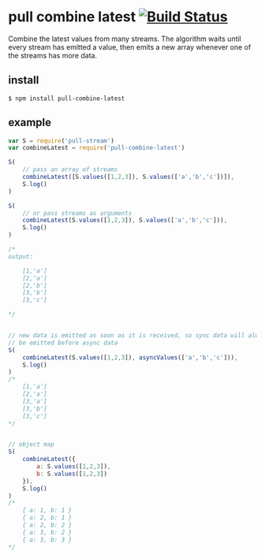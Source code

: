 # pull combine latest [![Build Status](https://travis-ci.org/nichoth/pull-combine-latest.svg?branch=master)](https://travis-ci.org/nichoth/pull-combine-latest)

Combine the latest values from many streams. The algorithm waits until every stream has emitted a value, then emits a new array whenever one of the streams has more data.

## install

    $ npm install pull-combine-latest

## example

```js
var S = require('pull-stream')
var combineLatest = require('pull-combine-latest')

S(
    // pass an array of streams
    combineLatest([S.values([1,2,3]), S.values(['a','b','c'])]),
    S.log()
)

S(
    // or pass streams as arguments
    combineLatest(S.values([1,2,3]), S.values(['a','b','c'])),
    S.log()
)

/*
output:

    [1,'a']
    [2,'a']
    [2,'b']
    [3,'b']
    [3,'c']

*/


// new data is emitted as soon as it is received, so sync data will always
// be emitted before async data
S(
    combineLatest(S.values([1,2,3]), asyncValues(['a','b','c'])),
    S.log()
)
/*
    [1,'a']
    [2,'a']
    [3,'a']
    [3,'b']
    [3,'c']
*/


// object map
S(
    combineLatest({
        a: S.values([1,2,3]),
        b: S.values([1,2,3])
    }),
    S.log()
)
/*
    { a: 1, b: 1 }
    { a: 2, b: 1 }
    { a: 2, b: 2 }
    { a: 3, b: 2 }
    { a: 3, b: 3 }
*/
```

